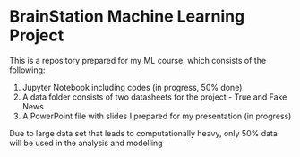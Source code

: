 # BrainStation Machine Learning Project

This is a repository prepared for my ML course, which consists of the following:

  1. Jupyter Notebook including codes (in progress, 50% done)
  2. A data folder consists of two datasheets for the project - True and Fake News
  3. A PowerPoint file with slides I prepared for my presentation (in progress)

Due to large data set that leads to computationally heavy, only 50% data will be used in the analysis and modelling
